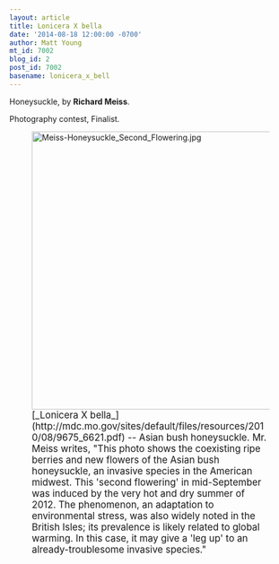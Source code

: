 ```yaml
---
layout: article
title: Lonicera X bella
date: '2014-08-18 12:00:00 -0700'
author: Matt Young
mt_id: 7002
blog_id: 2
post_id: 7002
basename: lonicera_x_bell
---
```

Honeysuckle, by **Richard Meiss**.

Photography contest, Finalist.

<figure>
<img src="/PT/uploads/2014/Meiss-Honeysuckle_Second_Flowering.jpg" alt="Meiss-Honeysuckle_Second_Flowering.jpg" width="600" height="496" />
<figcaption markdown="span">
<big>[_Lonicera X bella_](http://mdc.mo.gov/sites/default/files/resources/2010/08/9675_6621.pdf) -- Asian bush honeysuckle. Mr. Meiss writes, "This photo shows the coexisting ripe berries and new flowers of the Asian bush honeysuckle, an invasive species in the American midwest. This 'second flowering' in mid-September was induced by the very hot and dry summer of 2012.  The phenomenon, an adaptation to environmental stress, was also widely noted in the British Isles; its prevalence is likely related to global warming.  In this case, it may give a 'leg up' to an already-troublesome invasive species."</big>

</figcaption>
</figure>
